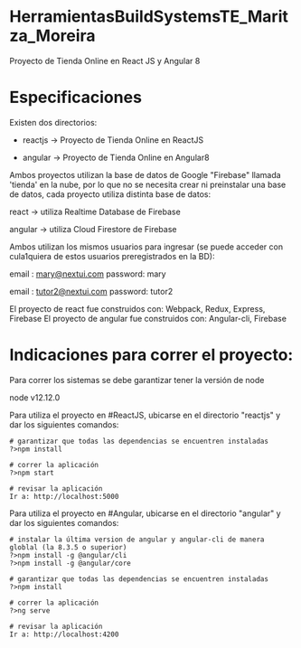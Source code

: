 # HerramientasBuildSystemsTE_Maritza_Moreira
 
  Proyecto de Tienda Online en React JS y Angular 8
 
 
 # Especificaciones
 
 Existen dos directorios:
 
  * reactjs  ->  Proyecto de Tienda Online en ReactJS
  
  * angular  ->  Proyecto de Tienda Online en Angular8
  
  Ambos proyectos utilizan la base de datos de Google "Firebase" llamada 'tienda' en la nube, por lo que no se necesita crear ni preinstalar una base de datos, cada  proyecto utiliza distinta base de datos:
  
  react   ->  utiliza Realtime Database de Firebase
  
  angular ->  utiliza Cloud Firestore de Firebase
  
  Ambos utilizan los mismos usuarios para ingresar (se puede acceder con cula1quiera de estos usuarios preregistrados en la BD):
  
   email : mary@nextui.com     password: mary
   
   email : tutor2@nextui.com   password: tutor2
   
  El proyecto de react   fue construidos con: Webpack, Redux, Express, Firebase
  El proyecto de angular fue construidos con: Angular-cli, Firebase
  

 # Indicaciones para correr el proyecto:
 
  Para correr los sistemas se debe garantizar tener la versión de node
  
   node v12.12.0
   
  Para utiliza el proyecto en #ReactJS, ubicarse en el directorio "reactjs" y dar los siguientes comandos:
  
    # garantizar que todas las dependencias se encuentren instaladas
    ?>npm install      
    
    # correr la aplicación
    ?>npm start
    
    # revisar la aplicación
    Ir a: http://localhost:5000
    
   Para utiliza el proyecto en #Angular, ubicarse en el directorio "angular" y dar los siguientes comandos:
   
    # instalar la última version de angular y angular-cli de manera globlal (la 8.3.5 o superior)
    ?>npm install -g @angular/cli
    ?>npm install -g @angular/core
    
    # garantizar que todas las dependencias se encuentren instaladas
    ?>npm install      
    
    # correr la aplicación
    ?>ng serve
    
    # revisar la aplicación
    Ir a: http://localhost:4200
    
